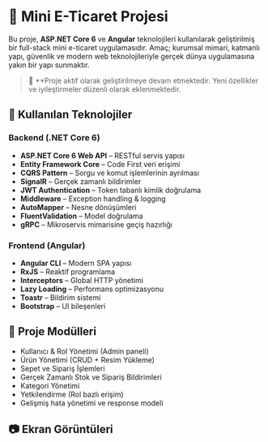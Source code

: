 # 🛒 Mini E-Ticaret Projesi

Bu proje, **ASP.NET Core 6** ve **Angular** teknolojileri kullanılarak geliştirilmiş bir full-stack mini e-ticaret uygulamasıdır. Amaç; kurumsal mimari, katmanlı yapı, güvenlik ve modern web teknolojileriyle gerçek dünya uygulamasına yakın bir yapı sunmaktır.

> 🚧 **Proje aktif olarak geliştirilmeye devam etmektedir. Yeni özellikler ve iyileştirmeler düzenli olarak eklenmektedir.

## 🚀 Kullanılan Teknolojiler

### Backend (.NET Core 6)
- **ASP.NET Core 6 Web API** – RESTful servis yapısı
- **Entity Framework Core** – Code First veri erişimi
- **CQRS Pattern** – Sorgu ve komut işlemlerinin ayrılması
- **SignalR** – Gerçek zamanlı bildirimler
- **JWT Authentication** – Token tabanlı kimlik doğrulama
- **Middleware** – Exception handling & logging
- **AutoMapper** – Nesne dönüşümleri
- **FluentValidation** – Model doğrulama
- **gRPC** – Mikroservis mimarisine geçiş hazırlığı

### Frontend (Angular)
- **Angular CLI** – Modern SPA yapısı
- **RxJS** – Reaktif programlama
- **Interceptors** – Global HTTP yönetimi
- **Lazy Loading** – Performans optimizasyonu
- **Toastr** – Bildirim sistemi
- **Bootstrap** – UI bileşenleri

## 📁 Proje Modülleri

- Kullanıcı & Rol Yönetimi (Admin paneli)
- Ürün Yönetimi (CRUD + Resim Yükleme)
- Sepet ve Sipariş İşlemleri
- Gerçek Zamanlı Stok ve Sipariş Bildirimleri
- Kategori Yönetimi
- Yetkilendirme (Rol bazlı erişim)
- Gelişmiş hata yönetimi ve response modeli

## 📷 Ekran Görüntüleri
